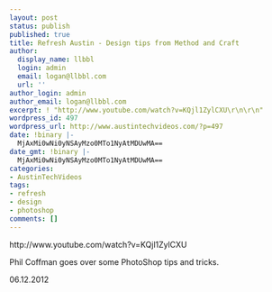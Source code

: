 ```yaml
---
layout: post
status: publish
published: true
title: Refresh Austin - Design tips from Method and Craft
author:
  display_name: llbbl
  login: admin
  email: logan@llbbl.com
  url: ''
author_login: admin
author_email: logan@llbbl.com
excerpt: ! "http://www.youtube.com/watch?v=KQjl1ZylCXU\r\n\r\n"
wordpress_id: 497
wordpress_url: http://www.austintechvideos.com/?p=497
date: !binary |-
  MjAxMi0wNi0yNSAyMzo0MTo1NyAtMDUwMA==
date_gmt: !binary |-
  MjAxMi0wNi0yNSAyMzo0MTo1NyAtMDUwMA==
categories:
- AustinTechVideos
tags:
- refresh
- design
- photoshop
comments: []
---
```

<p>http://www.youtube.com/watch?v=KQjl1ZylCXU</p>
<p><a id="more"></a><a id="more-497"></a></p>
<p>Phil Coffman goes over some PhotoShop tips and tricks.</p>
<p>06.12.2012</p>
